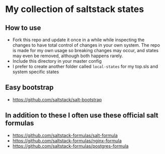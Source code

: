 # My collection of saltstack states
## How to use
* Fork this repo and update it once in a while while inspecting the changes to have total control of changes in your own system. The repo is made for my own usage so breaking changes may occur, and states may even be removed, although both happens rarely.
* Include this directory in your master config
* I prefer to create another folder called `local-states` for my top.sls and system specific states

## Easy bootstrap
* https://github.com/saltstack/salt-bootstrap

## In addition to these I often use these official salt formulas
* https://github.com/saltstack-formulas/salt-formula
* https://github.com/saltstack-formulas/nginx-formula
* https://github.com/saltstack-formulas/postgres-formula
